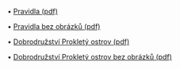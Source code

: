 • <a href="/data/rules/Dracak-latest.pdf" target="_blank">Pra&shy;vid&shy;la (pdf)</a>

• <a href="/data/rules/Dracak-latest-no-images.pdf" target="_blank">Pra&shy;vid&shy;la bez ob&shy;ráz&shy;ků (pdf)</a>

• <a href="/data/adventures/ProkletyOstrov.pdf" target="_blank"> Dob&shy;ro&shy;druž&shy;ství Pro&shy;kle&shy;tý os&shy;trov (pdf)</a>

• <a href="/data/adventures/ProkletyOstrov-no-images.pdf" target="_blank"> Dob&shy;ro&shy;druž&shy;ství Pro&shy;kle&shy;tý os&shy;trov bez ob&shy;ráz&shy;ků (pdf)</a>